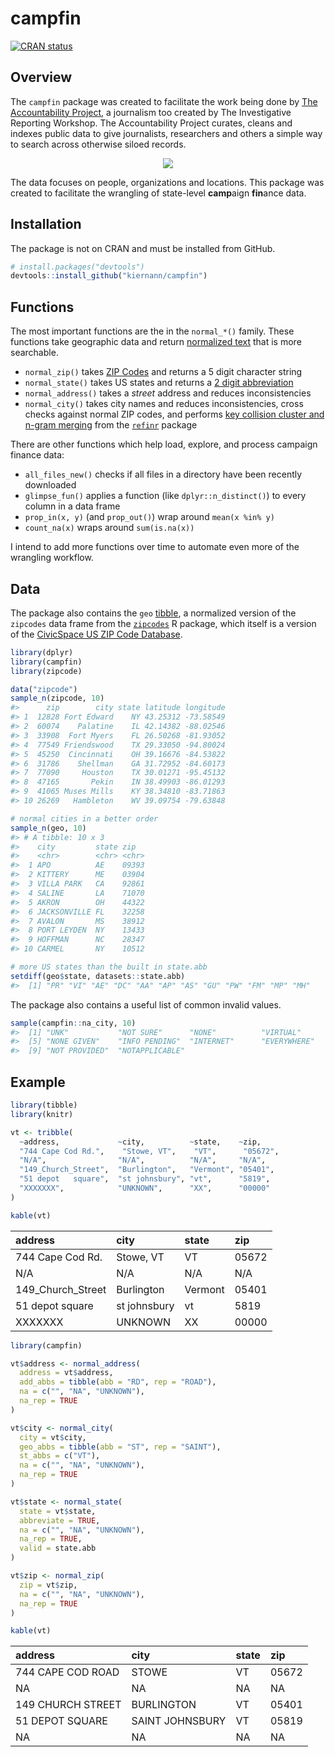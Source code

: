 
<!-- README.md is generated from README.Rmd. Please edit that file -->

# campfin

[![CRAN
status](https://www.r-pkg.org/badges/version/whatr)](https://cran.r-project.org/package=campfin)

## Overview

The `campfin` package was created to facilitate the work being done by
[The Accountability
Project](https://www.publicaccountability.org/ "tap"), a journalism too
created by The Investigative Reporting Workshop. The Accountability
Project curates, cleans and indexes public data to give journalists,
researchers and others a simple way to search across otherwise siloed
records.

<p align="center">

<img src="https://investigativereportingworkshop.org/wp-content/uploads/2019/07/ap-logo-400x132.png">

</p>

The data focuses on people, organizations and locations. This package
was created to facilitate the wrangling of state-level **camp**aign
**fin**ance data.

## Installation

The package is not on CRAN and must be installed from GitHub.

``` r
# install.packages("devtools")
devtools::install_github("kiernann/campfin")
```

## Functions

The most important functions are the in the `normal_*()` family. These
functions take geographic data and return [normalized
text](https://en.wikipedia.org/wiki/Text_normalization "text_normal")
that is more searchable.

  - `normal_zip()` takes [ZIP
    Codes](https://en.wikipedia.org/wiki/ZIP_Code "zip_code") and
    returns a 5 digit character string
  - `normal_state()` takes US states and returns a [2 digit
    abbreviation](https://en.wikipedia.org/wiki/List_of_U.S._state_abbreviations "state_abbs")
  - `normal_address()` takes a *street* address and reduces
    inconsistencies
  - `normal_city()` takes city names and reduces inconsistencies, cross
    checks against normal ZIP codes, and performs [key collision cluster
    and n-gram
    merging](https://github.com/OpenRefine/OpenRefine/wiki/Clustering-In-Depth "open_refine")
    from the [`refinr`](https://github.com/ChrisMuir/refinr "refinr")
    package

There are other functions which help load, explore, and process campaign
finance data:

  - `all_files_new()` checks if all files in a directory have been
    recently downloaded
  - `glimpse_fun()` applies a function (like `dplyr::n_distinct()`) to
    every column in a data frame
  - `prop_in(x, y)` (and `prop_out()`) wrap around `mean(x %in% y)`
  - `count_na(x)` wraps around `sum(is.na(x))`

I intend to add more functions over time to automate even more of the
wrangling workflow.

## Data

The package also contains the `geo`
[tibble](https://tibble.tidyverse.org/ "tibble"), a normalized version
of the `zipcodes` data frame from the
[`zipcodes`](https://cran.r-project.org/web/packages/zipcode/ "zip_pkg")
R package, which itself is a version of the [CivicSpace US ZIP Code
Database](https://boutell.com/zipcodes/ "civic_space").

``` r
library(dplyr)
library(campfin)
library(zipcode)

data("zipcode")
sample_n(zipcode, 10)
#>      zip        city state latitude longitude
#> 1  12828 Fort Edward    NY 43.25312 -73.58549
#> 2  60074    Palatine    IL 42.14382 -88.02546
#> 3  33908  Fort Myers    FL 26.50268 -81.93052
#> 4  77549 Friendswood    TX 29.33050 -94.80024
#> 5  45250  Cincinnati    OH 39.16676 -84.53822
#> 6  31786    Shellman    GA 31.72952 -84.60173
#> 7  77090     Houston    TX 30.01271 -95.45132
#> 8  47165       Pekin    IN 38.49903 -86.01293
#> 9  41065 Muses Mills    KY 38.34810 -83.71863
#> 10 26269   Hambleton    WV 39.09754 -79.63848

# normal cities in a better order
sample_n(geo, 10)
#> # A tibble: 10 x 3
#>    city         state zip  
#>    <chr>        <chr> <chr>
#>  1 APO          AE    09393
#>  2 KITTERY      ME    03904
#>  3 VILLA PARK   CA    92861
#>  4 SALINE       LA    71070
#>  5 AKRON        OH    44322
#>  6 JACKSONVILLE FL    32258
#>  7 AVALON       MS    38912
#>  8 PORT LEYDEN  NY    13433
#>  9 HOFFMAN      NC    28347
#> 10 CARMEL       NY    10512

# more US states than the built in state.abb
setdiff(geo$state, datasets::state.abb)
#>  [1] "PR" "VI" "AE" "DC" "AA" "AP" "AS" "GU" "PW" "FM" "MP" "MH"
```

The package also contains a useful list of common invalid values.

``` r
sample(campfin::na_city, 10)
#>  [1] "UNK"           "NOT SURE"      "NONE"          "VIRTUAL"      
#>  [5] "NONE GIVEN"    "INFO PENDING"  "INTERNET"      "EVERYWHERE"   
#>  [9] "NOT PROVIDED"  "NOTAPPLICABLE"
```

## Example

``` r
library(tibble)
library(knitr)

vt <- tribble(
  ~address,             ~city,          ~state,    ~zip,
  "744 Cape Cod Rd.",    "Stowe, VT",    "VT",      "05672",
  "N/A",                "N/A",          "N/A",     "N/A",
  "149_Church_Street",  "Burlington",   "Vermont", "05401", 
  "51 depot   square",  "st johnsbury", "vt",      "5819",
  "XXXXXXX",            "UNKNOWN",      "XX",      "00000"
)

kable(vt)
```

| address             | city         | state   | zip   |
| :------------------ | :----------- | :------ | :---- |
| 744 Cape Cod Rd.    | Stowe, VT    | VT      | 05672 |
| N/A                 | N/A          | N/A     | N/A   |
| 149\_Church\_Street | Burlington   | Vermont | 05401 |
| 51 depot square     | st johnsbury | vt      | 5819  |
| XXXXXXX             | UNKNOWN      | XX      | 00000 |

``` r
library(campfin)

vt$address <- normal_address(
  address = vt$address,
  add_abbs = tibble(abb = "RD", rep = "ROAD"), 
  na = c("", "NA", "UNKNOWN"),
  na_rep = TRUE
)

vt$city <- normal_city(
  city = vt$city,
  geo_abbs = tibble(abb = "ST", rep = "SAINT"),
  st_abbs = c("VT"),
  na = c("", "NA", "UNKNOWN"),
  na_rep = TRUE
)

vt$state <- normal_state(
  state = vt$state,
  abbreviate = TRUE,
  na = c("", "NA", "UNKNOWN"),
  na_rep = TRUE,
  valid = state.abb
)

vt$zip <- normal_zip(
  zip = vt$zip,
  na = c("", "NA", "UNKNOWN"),
  na_rep = TRUE
)

kable(vt)
```

| address           | city            | state | zip   |
| :---------------- | :-------------- | :---- | :---- |
| 744 CAPE COD ROAD | STOWE           | VT    | 05672 |
| NA                | NA              | NA    | NA    |
| 149 CHURCH STREET | BURLINGTON      | VT    | 05401 |
| 51 DEPOT SQUARE   | SAINT JOHNSBURY | VT    | 05819 |
| NA                | NA              | NA    | NA    |
